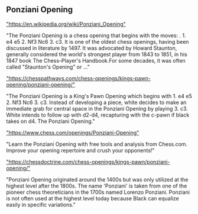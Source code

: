 <h2>Ponziani Opening</h2>
<p><a href="https://en.wikipedia.org/wiki/Ponziani_Opening">"https://en.wikipedia.org/wiki/Ponziani_Opening"</a></p>

<p>"The Ponziani Opening is a chess opening that begins with the moves: . 1. e4 e5 2. Nf3 Nc6 3. c3. It is one of the oldest chess openings, having been discussed in literature by 1497. It was advocated by Howard Staunton, generally considered the world's strongest player from 1843 to 1851, in his 1847 book The Chess-Player's Handbook.For some decades, it was often called "Staunton's Opening" or ..." </p>

<p><a href="https://chesspathways.com/chess-openings/kings-pawn-opening/ponziani-opening/">"https://chesspathways.com/chess-openings/kings-pawn-opening/ponziani-opening/"</a></p>

<p>"The Ponziani Opening is a King's Pawn Opening which begins with 1. e4 e5 2. Nf3 Nc6 3. c3. Instead of developing a piece, white decides to make an immediate grab for central space in the Ponziani Opening by playing 3. c3. White intends to follow up with d2-d4, recapturing with the c-pawn if black takes on d4. The Ponziani Opening." </p>

<p><a href="https://www.chess.com/openings/Ponziani-Opening">"https://www.chess.com/openings/Ponziani-Opening"</a></p>

<p>"Learn the Ponziani Opening with free tools and analysis from Chess.com. Improve your opening repertoire and crush your opponents!" </p>

<p><a href="https://chessdoctrine.com/chess-openings/kings-pawn/ponziani-opening/">"https://chessdoctrine.com/chess-openings/kings-pawn/ponziani-opening/"</a></p>

<p>"Ponziani Opening originated around the 1400s but was only utilized at the highest level after the 1800s. The name 'Ponziani' is taken from one of the pioneer chess theoreticians in the 1700s named Lorenzo Ponziani. Ponziani is not often used at the highest level today because Black can equalize easily in specific variations." </p>


